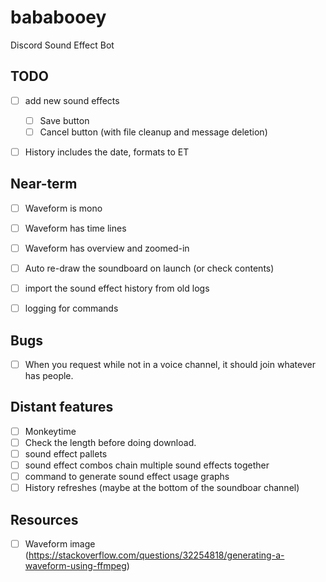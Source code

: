 # bababooey
Discord Sound Effect Bot


## TODO
- [ ] add new sound effects
  - [ ] Save button
  - [ ] Cancel button (with file cleanup and message deletion)
- [ ] History includes the date, formats to ET


## Near-term
- [ ] Waveform is mono
- [ ] Waveform has time lines
- [ ] Waveform has overview and zoomed-in
- [ ] Auto re-draw the soundboard on launch (or check contents)
- [ ] import the sound effect history from old logs
- [ ] logging for commands


## Bugs
- [ ] When you request while not in a voice channel, it should join whatever has people.

## Distant features
- [ ] Monkeytime
- [ ] Check the length before doing download.
- [ ] sound effect pallets
- [ ] sound effect combos chain multiple sound effects together 
- [ ] command to generate sound effect usage graphs
- [ ] History refreshes (maybe at the bottom of the soundboar channel)
  
## Resources
- [ ] Waveform image (https://stackoverflow.com/questions/32254818/generating-a-waveform-using-ffmpeg)